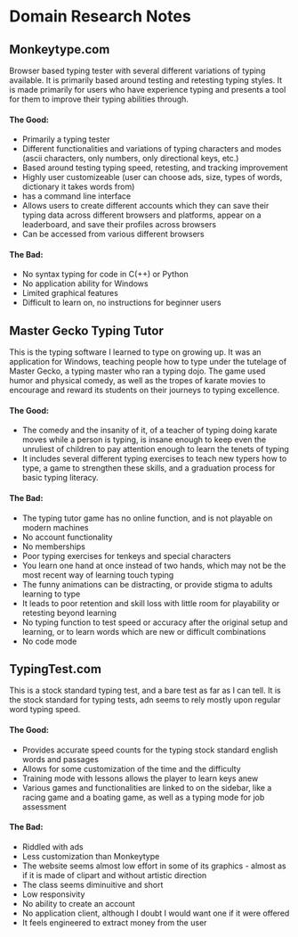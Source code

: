 # Domain Research  Notes

## Monkeytype.com

Browser based typing tester with several different variations of typing available. It is primarily based around testing and retesting typing styles. It is made primarily for users who have experience typing and presents a tool for them to improve their typing abilities through.

#### The Good:

- Primarily a typing tester
- Different functionalities and variations of typing characters and modes (ascii characters, only numbers, only directional keys, etc.)
- Based around testing typing speed, retesting, and tracking improvement
- Highly user customizeable (user can choose ads, size, types of words, dictionary it takes words from)
- has a command line interface
- Allows users to create different accounts which they can save their typing data across different browsers and platforms, appear on a leaderboard, and save their profiles across browsers
- Can be accessed from various different browsers

#### The Bad:

- No syntax typing for code in C(++) or Python
- No application ability for Windows
- Limited graphical features
- Difficult to learn on, no instructions for beginner users

## Master Gecko Typing Tutor

This is the typing software I learned to type on growing up. It was an application for Windows, teaching people how to type under the tutelage of Master Gecko, a typing master who ran a typing dojo. The game used humor and physical comedy, as well as the tropes of karate movies to encourage and reward its students on their journeys to typing excellence.

#### The Good:

- The comedy and the insanity of it, of a teacher of typing doing karate moves while a person is typing, is insane enough to keep even the unruliest of children to pay attention enough to learn the tenets of typing
- It includes several different typing exercises to teach new typers how to type, a game to strengthen these skills, and a  graduation process for basic typing literacy.

#### The Bad:

- The typing tutor game has no online function, and is not playable on modern machines
- No account functionality
- No memberships
- Poor typing exercises for tenkeys and special characters
- You learn one hand at once instead of two hands, which may not be the most recent way of learning touch typing
- The funny animations can be distracting, or provide stigma to adults learning to type
- It leads to poor retention and skill loss with little room for playability or retesting beyond learning
- No typing function to test speed or accuracy after the original setup and learning, or to learn words which are new or difficult combinations
- No code mode

## TypingTest.com

This is a stock standard typing test, and a bare test as far as I can tell. It is the stock standard for typing tests, adn seems to rely mostly upon regular word typing speed.

#### The Good:

- Provides accurate speed counts for the typing stock standard english words and passages
- Allows for some customization of the time and the difficulty
- Training mode with lessons allows the player to learn keys anew
- Various games and functionalities are linked to on the sidebar, like a racing game and a boating game, as well as a typing mode for job assessment

#### The Bad:

- Riddled with ads
- Less customization than Monkeytype
- The website seems almost low effort in some of its graphics - almost as if it is made of clipart and without artistic direction
- The class seems diminuitive and short
- Low responsivity
- No ability to create an account
- No application client, although I doubt I would want one if it were offered
- It feels engineered to extract money from the user
